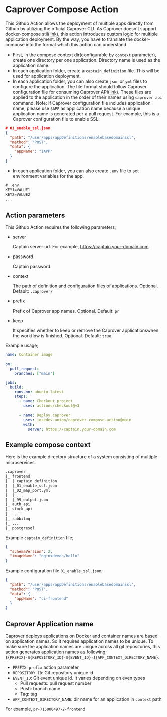 # Caprover Compose Action

This Github Action allows the deployment of multiple apps directly from Github by utilizing the official Caprover CLI.
As Caprover doesn't support docker-compose stil([link](https://caprover.com/docs/docker-compose.html)), this action introduces custom logic for multiple application deployment. By the way, you have to translate the docker-compose into the format which this action can understand.

- First, in the compose context dir(configurable by `context` parameter), create one directory per one application. Directory name is used as the application name.
- In each application folder, create a `captain_definition` file. This will be used for application deployment.
- In each application folder, you can also create `json` or `yml` files to configure the application. The file format should follow Caprover configuration file for consuming Caprover API([link](https://github.com/caprover/caprover-cli/tree/master#api)). These files are applied to the application in the order of their names using `caprover api` command.
Note: If Caprover configuration file includes application name, please use `$APP` as application name because a unique application name is generated per a pull request.
For example, this is a Caprover configuration file to enable SSL.
```json
# 01_enable_ssl.json
{
  "path": "/user/apps/appDefinitions/enablebasedomainssl",
  "method": "POST",
  "data": {
    "appName": "$APP"
  }
}
```
- In each application folder, you can also create `.env` file to set environment variables for the app.
```txt
# .env
KEY1=VALUE1
KEY2=VALUE2
...
```

## Action parameters
This Github Action requires the following parameters;
- server

  Captain server url. For example, https://captain.your-domain.com.
- password

  Captain password.
- context

  The path of definition and configuration files of applications. Optional. Default: `.caprover/`
- prefix

  Prefix of Caprover app names. Optional. Default: `pr`
- keep

  It specifies whether to keep or remove the Caprover applicationswhen the workflow is finished. Optional. Default: `true`

Example usage;
```yaml
name: Container image

on:
  pull_request:
    branches: ["main"]

jobs:
  build:
    runs-on: ubuntu-latest
    steps:
      - name: Checkout project
        uses: actions/checkout@v3

      - name: Deploy caprover
        uses: josedev-union/caprover-compose-action@main
        with:
          server: https://captain.your-domain.com
```

## Example compose context
Here is the example directory structure of a system consisting of multiple microservices.
```txt
.caprover
|_ frontend
|  |_captain_definition
|  |_01_enable_ssl.json
|  |_02_map_port.yml
|  |_...
|  |_99_output.json
|_ auth_api
|_ stock_api
|_ ...
|_ rabbitmq
|_ ...
|_ postgresql

```
Example `captain_definition` file;
```json
{
  "schemaVersion": 2,
  "imageName": "nginxdemos/hello"
}
```
Example configuration file `01_enable_ssl.json`;
```json
{
  "path": "/user/apps/appDefinitions/enablebasedomainssl",
  "method": "POST",
  "data": {
    "appName": "ci-frontend"
  }
}
```

## Caprover Application name
Caprover deploys applications on Docker and container names are based on application names. So it requires application names to be unique. To make sure the application names are unique across all git repositories, this action generates application names as following;
`${PREFIX}-${REPOSITORY_ID}-${EVENT_ID}-${APP_CONTEXT_DIRECTORY_NAME}`.
- `PREFIX`: `prefix` action parameter
- `REPOSITORY_ID`: Git repository unique id
- `EVENT_ID`: Git event unique id. It varies depending on even types
  - Pull requests: pull request number
  - Push: branch name
  - Tag: tag
- `APP_CONTEXT_DIRECTORY_NAME`: dir name for an application in `context` path

For example, `pr-715000497-2-frontend`
